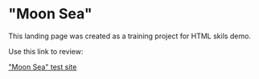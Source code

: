 # "Moon Sea"
This landing page was created as a training project for HTML skils demo.

Use this link to review:

<a href="http://moon-sea-maximvs286.surge.sh" target="_blank">"Moon Sea" test site</a>
